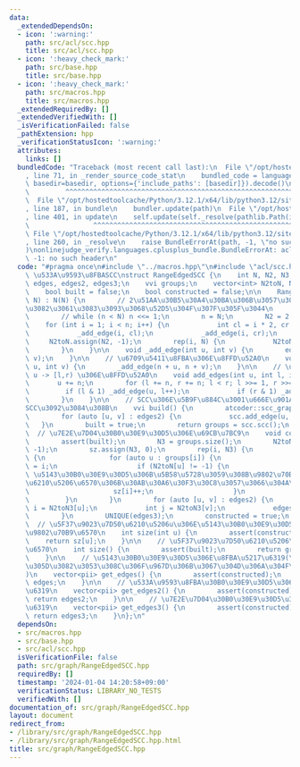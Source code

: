 ```yaml
---
data:
  _extendedDependsOn:
  - icon: ':warning:'
    path: src/acl/scc.hpp
    title: src/acl/scc.hpp
  - icon: ':heavy_check_mark:'
    path: src/base.hpp
    title: src/base.hpp
  - icon: ':heavy_check_mark:'
    path: src/macros.hpp
    title: src/macros.hpp
  _extendedRequiredBy: []
  _extendedVerifiedWith: []
  _isVerificationFailed: false
  _pathExtension: hpp
  _verificationStatusIcon: ':warning:'
  attributes:
    links: []
  bundledCode: "Traceback (most recent call last):\n  File \"/opt/hostedtoolcache/Python/3.12.1/x64/lib/python3.12/site-packages/onlinejudge_verify/documentation/build.py\"\
    , line 71, in _render_source_code_stat\n    bundled_code = language.bundle(stat.path,\
    \ basedir=basedir, options={'include_paths': [basedir]}).decode()\n          \
    \         ^^^^^^^^^^^^^^^^^^^^^^^^^^^^^^^^^^^^^^^^^^^^^^^^^^^^^^^^^^^^^^^^^^^^^^^^^^^^^^^^^\n\
    \  File \"/opt/hostedtoolcache/Python/3.12.1/x64/lib/python3.12/site-packages/onlinejudge_verify/languages/cplusplus.py\"\
    , line 187, in bundle\n    bundler.update(path)\n  File \"/opt/hostedtoolcache/Python/3.12.1/x64/lib/python3.12/site-packages/onlinejudge_verify/languages/cplusplus_bundle.py\"\
    , line 401, in update\n    self.update(self._resolve(pathlib.Path(included), included_from=path))\n\
    \                ^^^^^^^^^^^^^^^^^^^^^^^^^^^^^^^^^^^^^^^^^^^^^^^^^^^^^^^^^\n \
    \ File \"/opt/hostedtoolcache/Python/3.12.1/x64/lib/python3.12/site-packages/onlinejudge_verify/languages/cplusplus_bundle.py\"\
    , line 260, in _resolve\n    raise BundleErrorAt(path, -1, \"no such header\"\
    )\nonlinejudge_verify.languages.cplusplus_bundle.BundleErrorAt: acl/scc.hpp: line\
    \ -1: no such header\n"
  code: "#pragma once\n#include \"../macros.hpp\"\n#include \"acl/scc.hpp\"\n\n//\
    \ \u533A\u9593\u8FBASCC\nstruct RangeEdgedSCC {\n    int N, N2, N3, n;\n    vector<pii>\
    \ edges, edges2, edges3;\n    vvi groups;\n    vector<int> N2toN, N2toN3, sz;\n\
    \    bool built = false;\n    bool constructed = false;\n\n    RangeEdgedSCC(int\
    \ N) : N(N) {\n        // 2\u51AA\u30B5\u30A4\u30BA\u306B\u3057\u306A\u304F\u3066\
    \u3082\u3061\u3083\u3093\u3068\u52D5\u304F\u307F\u305F\u3044\n        // n = 1;\n\
    \        // while (n < N) n <<= 1;\n        n = N;\n        N2 = 2 * n;\n    \
    \    for (int i = 1; i < n; i++) {\n            int cl = i * 2, cr = i * 2 + 1;\n\
    \            _add_edge(i, cl);\n            _add_edge(i, cr);\n        }\n   \
    \     N2toN.assign(N2, -1);\n        rep(i, N) {\n            N2toN[n + i] = i;\n\
    \        }\n    }\n\n    void _add_edge(int u, int v) {\n        edges2.eb(u,\
    \ v);\n    }\n\n    // \u6709\u5411\u8FBA\u306E\u8FFD\u52A0\n    void add_edge(int\
    \ u, int v) {\n        _add_edge(n + u, n + v);\n    }\n\n    // \u533A\u9593\u8FBA\
    \ u -> [l,r) \u306E\u8FFD\u52A0\n    void add_edges(int u, int l, int r) {\n \
    \       u += n;\n        for (l += n, r += n; l < r; l >>= 1, r >>= 1) {\n   \
    \         if (l & 1) _add_edge(u, l++);\n            if (r & 1) _add_edge(u, --r);\n\
    \        }\n    }\n\n    // SCC\u306E\u5B9F\u884C\u3001\u666E\u901A\u306BACL\u306E\
    SCC\u3092\u3084\u308B\n    vvi build() {\n        atcoder::scc_graph scc(N2);\n\
    \        for (auto [u, v] : edges2) {\n            scc.add_edge(u, v);\n     \
    \   }\n        built = true;\n        return groups = scc.scc();\n    }\n\n  \
    \  // \u7E2E\u7D04\u30B0\u30E9\u30D5\u306E\u69CB\u7BC9\n    void construct() {\n\
    \        assert(built);\n        N3 = groups.size();\n        N2toN3.assign(N2,\
    \ -1);\n        sz.assign(N3, 0);\n        rep(i, N3) {\n            if (groups[i].size())\
    \ {\n                for (auto u : groups[i]) {\n                    N2toN3[u]\
    \ = i;\n                    if (N2toN[u] != -1) {\n                        //\
    \ \u5143\u30B0\u30E9\u30D5\u306B\u5B58\u5728\u3059\u308B\u9802\u70B9\u3060\u3051\
    \u6210\u5206\u6570\u306B\u30AB\u30A6\u30F3\u30C8\u3057\u3066\u304A\u304F\n   \
    \                     sz[i]++;\n                    }\n                }\n   \
    \         }\n        }\n        for (auto [u, v] : edges2) {\n            int\
    \ i = N2toN3[u];\n            int j = N2toN3[v];\n            edges3.eb(i, j);\n\
    \        }\n        UNIQUE(edges3);\n        constructed = true;\n    }\n\n  \
    \  // \u5F37\u9023\u7D50\u6210\u5206u\u306E\u5143\u30B0\u30E9\u30D5\u3067\u306E\
    \u9802\u70B9\u6570\n    int size(int u) {\n        assert(constructed);\n    \
    \    return sz[u];\n    }\n\n    // \u5F37\u9023\u7D50\u6210\u5206\u306E\u500B\
    \u6570\n    int size() {\n        assert(built);\n        return groups.size();\n\
    \    }\n\n    // \u5143\u30B0\u30E9\u30D5\u306E\u8FBA\u5217\u6319(\u305D\u3082\
    \u305D\u3082\u3053\u308C\u306F\u967D\u306B\u3067\u304D\u306A\u304F\u306A\u308B\
    )\n    vector<pii> get_edges() {\n        assert(constructed);\n        return\
    \ edges;\n    }\n\n    // \u533A\u9593\u8FBA\u30B0\u30E9\u30D5\u306E\u8FBA\u5217\
    \u6319\n    vector<pii> get_edges2() {\n        assert(constructed);\n       \
    \ return edges2;\n    }\n\n    // \u7E2E\u7D04\u30B0\u30E9\u30D5\u306E\u8FBA\u5217\
    \u6319\n    vector<pii> get_edges3() {\n        assert(constructed);\n       \
    \ return edges3;\n    }\n};\n"
  dependsOn:
  - src/macros.hpp
  - src/base.hpp
  - src/acl/scc.hpp
  isVerificationFile: false
  path: src/graph/RangeEdgedSCC.hpp
  requiredBy: []
  timestamp: '2024-01-04 14:20:58+09:00'
  verificationStatus: LIBRARY_NO_TESTS
  verifiedWith: []
documentation_of: src/graph/RangeEdgedSCC.hpp
layout: document
redirect_from:
- /library/src/graph/RangeEdgedSCC.hpp
- /library/src/graph/RangeEdgedSCC.hpp.html
title: src/graph/RangeEdgedSCC.hpp
---
```

